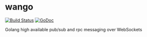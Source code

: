 # wango
[![Build Status](https://travis-ci.org/getblank/wango.svg?branch=master)](https://travis-ci.org/getblank/wango) [![GoDoc](https://godoc.org/github.com/getblank/wango?status.svg)](https://godoc.org/github.com/getblank/wango)

Golang high available pub/sub and rpc messaging over WebSockets
